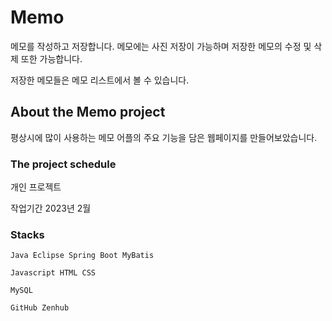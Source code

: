 # Memo

메모를 작성하고 저장합니다. 메모에는 사진 저장이 가능하며 저장한 메모의 수정 및 삭제 또한 가능합니다. 

저장한 메모들은 메모 리스트에서 볼 수 있습니다.

## About the Memo project

평상시에 많이 사용하는 메모 어플의 주요 기능을 담은 웹페이지를 만들어보았습니다.

### The project schedule

개인 프로젝트

작업기간 2023년 2월

### Stacks

```
Java Eclipse Spring Boot MyBatis
```

```
Javascript HTML CSS 
```

```
MySQL 
```

```
GitHub Zenhub
```
